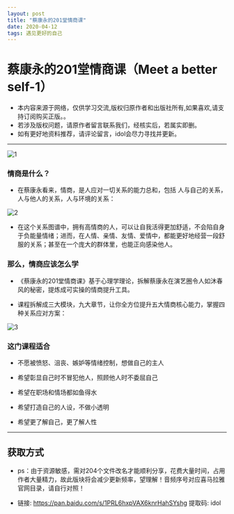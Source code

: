 ```yaml
---
layout: post
title: "蔡康永的201堂情商课"
date: 2020-04-12 
tags: 遇见更好的自己  
---
```

# 蔡康永的201堂情商课（Meet a better self-1）

* 本内容来源于网络，仅供学习交流,版权归原作者和出版社所有,如果喜欢,请支持订阅购买正版。。
* 若涉及版权问题，请原作者留言联系我们，经核实后，若属实即删。
* 如有更好地资料推荐，请评论留言，idol会尽力寻找并更新。


----------

![1](https://i.imgur.com/dt2RAtA.png)

### 情商是什么？
- 在蔡康永看来，情商，是人应对一切关系的能力总和，包括 人与自己的关系，人与他人的关系，人与环境的关系：

![2](https://i.imgur.com/XL40LC1.jpg)

- 在这个关系图谱中，拥有高情商的人，可以让自我活得更加舒适，不会陷自身于负能量情绪；进而，在人情、亲情、友情、爱情中，都能更好地经营一段舒服的关系；甚至在一个庞大的群体里，也能正向感染他人。

### 那么，情商应该怎么学



- 《蔡康永的201堂情商课》基于心理学理论，拆解蔡康永在演艺圈令人如沐春风的秘密，提炼成可实操的情商提升工具。

- 课程拆解成三大模块，九大章节，让你全方位提升五大情商核心能力，掌握四种关系应对方案：

![3](https://i.imgur.com/79yqS0x.jpg)

### 这门课程适合



- 不愿被愤怒、沮丧、嫉妒等情绪控制，想做自己的主人

- 希望彰显自己时不冒犯他人，照顾他人时不委屈自己

- 希望在职场和情场都如鱼得水

- 希望打造自己的人设，不做小透明

- 希望更了解自己，更了解人性


----------

##  获取方式

- ps：由于资源敏感，需对204个文件改名才能顺利分享，花费大量时间，占用作者大量精力，故此版块将会减少更新频率，望理解！音频序号对应喜马拉雅官网目录，请自行对照！

 



- 链接: https://pan.baidu.com/s/1PRL6hxpVAX6knrHahSYshg 提取码: idol

